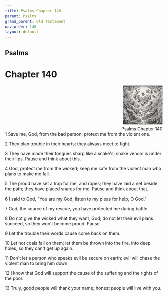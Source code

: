 ```yaml
---
title: Psalms Chapter 140
parent: Psalms
grand_parent: Old Testament
nav_order: 140
layout: default
---
```


## Psalms

# Chapter 140

<div style="clear: both; text-align: right;">
    <img src="/assets/Image/Psalms/500/140.jpg" alt="Psalms Chapter 140" class="chapter-image" style="max-width: 25%; height: auto;"/>
    <figcaption style="font-size: 14px;">Psalms Chapter 140</figcaption>
</div>
1 Save me, God, from the bad person; protect me from the violent one.

2 They plan trouble in their hearts; they always meet to fight.

3 They have made their tongues sharp like a snake's; snake venom is under their lips. Pause and think about this.

4 God, protect me from the wicked; keep me safe from the violent man who plans to make me fall.

5 The proud have set a trap for me, and ropes; they have laid a net beside the path; they have placed snares for me. Pause and think about that.

6 I said to God, "You are my God; listen to my pleas for help, O God."

7 God, the source of my rescue, you have protected me during battle.

8 Do not give the wicked what they want, God; do not let their evil plans succeed, so they won't become proud. Pause.

9 Let the trouble their words cause come back on them.

10 Let hot coals fall on them; let them be thrown into the fire, into deep holes, so they can't get up again.

11 Don't let a person who speaks evil be secure on earth: evil will chase the violent man to bring him down.

12 I know that God will support the cause of the suffering and the rights of the poor.

13 Truly, good people will thank your name; honest people will live with you.



